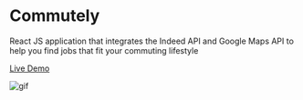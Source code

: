 # Commutely
React JS application that integrates the Indeed API and Google Maps API to help you find jobs that fit your commuting lifestyle

[Live Demo](https://daily-commute-5.herokuapp.com/)

![gif](https://media.giphy.com/media/AE77Ejhl8jcZ7TC6hC/giphy.gif)
